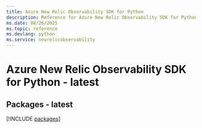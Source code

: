 ```yaml
---
title: Azure New Relic Observability SDK for Python
description: Reference for Azure New Relic Observability SDK for Python
ms.date: 08/26/2025
ms.topic: reference
ms.devlang: python
ms.service: newrelicobservability
---
```

# Azure New Relic Observability SDK for Python - latest
## Packages - latest
[!INCLUDE [packages](new-relic-observability-index.md)]